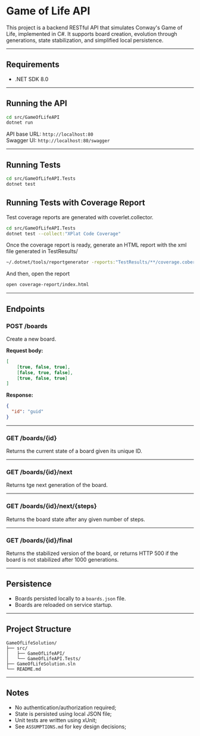 # Game of Life API

This project is a backend RESTful API that simulates Conway's Game of Life, implemented in C#. 
It supports board creation, evolution through generations, state stabilization, and simplified local persistence.

---

## Requirements

- .NET SDK 8.0

---

## Running the API

```bash
cd src/GameOfLifeAPI
dotnet run
```

API base URL: `http://localhost:80`  
Swagger UI: `http://localhost:80/swagger`

---

## Running Tests

```bash
cd src/GameOfLifeAPI.Tests
dotnet test
```

## Running Tests with Coverage Report

Test coverage reports are generated with coverlet.collector.

```bash
cd src/GameOfLifeAPI.Tests
dotnet test --collect:"XPlat Code Coverage"
```

Once the coverage report is ready, generate an HTML report with the xml file generated in TestResults/
```bash
~/.dotnet/tools/reportgenerator -reports:"TestResults/**/coverage.cobertura.xml" -targetdir:"coverage-report" -reporttypes:Html
```

And then, open the report
```bash
open coverage-report/index.html

```
---

## Endpoints

### POST /boards

Create a new board.

**Request body:**

```json
[
    [true, false, true],
    [false, true, false],
    [true, false, true]
]
```

**Response:**

```json
{
  "id": "guid"
}
```

---

### GET /boards/{id}

Returns the current state of a board given its unique ID.

---

### GET /boards/{id}/next

Returns tge next generation of the board.

---

### GET /boards/{id}/next/{steps}

Returns the board state after any given number of steps.

---

### GET /boards/{id}/final

Returns the stabilized version of the board, or returns HTTP 500 if the board is not stabilized after 1000 generations.

---

## Persistence

- Boards persisted locally to a `boards.json` file.
- Boards are reloaded on service startup.

---

## Project Structure

```
GameOfLifeSolution/
├── src/
│   ├── GameOfLifeAPI/
│   └── GameOfLifeAPI.Tests/
├── GameOfLifeSolution.sln
└── README.md
```

---

## Notes

- No authentication/authorization required;
- State is persisted using local JSON file;
- Unit tests are written using xUnit;
- See `ASSUMPTIONS.md` for key design decisions;

